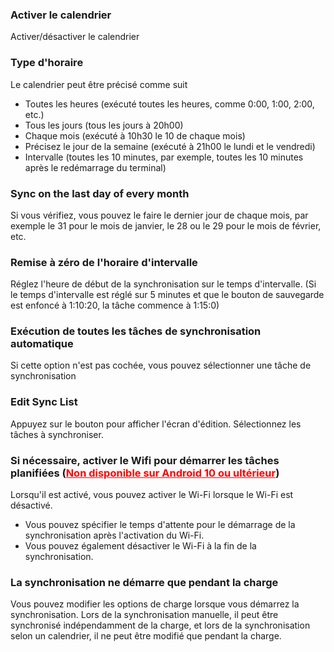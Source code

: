 ### Activer le calendrier

Activer/désactiver le calendrier

### Type d'horaire

Le calendrier peut être précisé comme suit

- Toutes les heures (exécuté toutes les heures, comme 0:00, 1:00, 2:00, etc.)
- Tous les jours (tous les jours à 20h00)
- Chaque mois (exécuté à 10h30 le 10 de chaque mois)
- Précisez le jour de la semaine (exécuté à 21h00 le lundi et le vendredi)
- Intervalle (toutes les 10 minutes, par exemple, toutes les 10 minutes après le redémarrage du terminal)

### Sync on the last day of every month

Si vous vérifiez, vous pouvez le faire le dernier jour de chaque mois, par exemple le 31 pour le mois de janvier, le 28 ou le 29 pour le mois de février, etc.

### Remise à zéro de l'horaire d'intervalle

Réglez l'heure de début de la synchronisation sur le temps d'intervalle. (Si le temps d'intervalle est réglé sur 5 minutes et que le bouton de sauvegarde est enfoncé à 1:10:20, la tâche commence à 1:15:0)

### Exécution de toutes les tâches de synchronisation automatique

Si cette option n'est pas cochée, vous pouvez sélectionner une tâche de synchronisation

### Edit Sync List

Appuyez sur le bouton pour afficher l'écran d'édition. Sélectionnez les tâches à synchroniser.

### Si nécessaire, activer le Wifi pour démarrer les tâches planifiées (<span style="color : red ; "><u>Non disponible sur Android 10 ou ultérieur</u></span>)
Lorsqu'il est activé, vous pouvez activer le Wi-Fi lorsque le Wi-Fi est désactivé.  
- Vous pouvez spécifier le temps d'attente pour le démarrage de la synchronisation après l'activation du Wi-Fi.
- Vous pouvez également désactiver le Wi-Fi à la fin de la synchronisation.

### La synchronisation ne démarre que pendant la charge

Vous pouvez modifier les options de charge lorsque vous démarrez la synchronisation. Lors de la synchronisation manuelle, il peut être synchronisé indépendamment de la charge, et lors de la synchronisation selon un calendrier, il ne peut être modifié que pendant la charge.